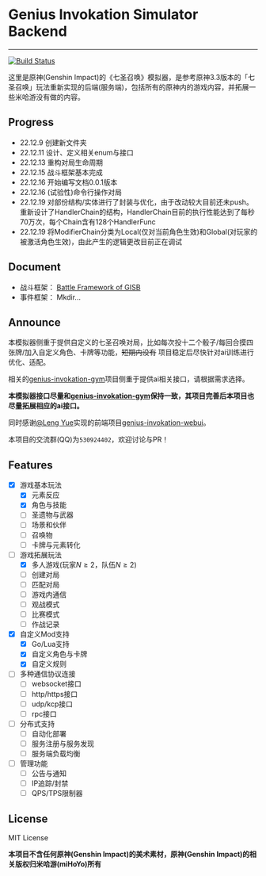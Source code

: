 # Genius Invokation Simulator Backend

----

[![Build Status](https://drone.sunist.cn/api/badges/sunist-c/genius-invokation-simulator-backend/status.svg)](https://drone.sunist.cn/sunist-c/genius-invokation-simulator-backend)

这里是原神(Genshin Impact)的《七圣召唤》模拟器，是参考原神3.3版本的「七圣召唤」玩法重新实现的后端(服务端)，包括所有的原神内的游戏内容，并拓展一些米哈游没有做的内容。

## Progress

- 22.12.9 创建新文件夹
- 22.12.11 设计、定义相关enum与接口
- 22.12.13 重构对局生命周期
- 22.12.15 战斗框架基本完成
- 22.12.16 开始编写文档0.0.1版本
- 22.12.16 (试验性)命令行操作对局
- 22.12.19 对部份结构/实体进行了封装与优化，由于改动较大目前还未push。重新设计了HandlerChain的结构，HandlerChain目前的执行性能达到了每秒70万次，每个Chain含有128个HandlerFunc
- 22.12.19 将ModifierChain分类为Local(仅对当前角色生效)和Global(对玩家的被激活角色生效)，由此产生的逻辑更改目前正在调试

## Document

+ 战斗框架： [Battle Framework of GISB](https://github.com/sunist-c/genius-invokation-simulator-backend/wiki/Battle-Framework)
+ 事件框架： Mkdir...

## Announce

本模拟器侧重于提供自定义的七圣召唤对局，比如每次投十二个骰子/每回合摸四张牌/加入自定义角色、卡牌等功能，~~短期内没有~~ 项目稳定后尽快针对ai训练进行优化、适配。

相关的[genius-invokation-gym](https://github.com/paladin1013/genius-invokation-gym)项目侧重于提供ai相关接口，请根据需求选择。

**本模拟器接口尽量和[genius-invokation-gym](https://github.com/paladin1013/genius-invokation-gym)保持一致，其项目完善后本项目也尽量拓展相应的ai接口。**

同时感谢[@Leng Yue](https://github.com/leng-yue)实现的前端项目[genius-invokation-webui](https://github.com/leng-yue/genius-invokation-webui)。

本项目的交流群(QQ)为`530924402`，欢迎讨论与PR！

## Features

- [x] 游戏基本玩法
  - [x] 元素反应
  - [x] 角色与技能
  - [ ] 圣遗物与武器
  - [ ] 场景和伙伴
  - [ ] 召唤物
  - [ ] 卡牌与元素转化
- [ ] 游戏拓展玩法
  - [x] 多人游戏(玩家$N \geq 2$，队伍$N \geq 2$)
  - [ ] 创建对局
  - [ ] 匹配对局
  - [ ] 游戏内通信
  - [ ] 观战模式
  - [ ] 比赛模式
  - [ ] 作战记录
- [x] 自定义Mod支持
  - [x] Go/Lua支持
  - [x] 自定义角色与卡牌
  - [x] 自定义规则
- [ ] 多种通信协议连接
  - [ ] websocket接口
  - [ ] http/https接口
  - [ ] udp/kcp接口
  - [ ] rpc接口
- [ ] 分布式支持
  - [ ] 自动化部署
  - [ ] 服务注册与服务发现
  - [ ] 服务端负载均衡
- [ ] 管理功能
  - [ ] 公告与通知
  - [ ] IP追踪/封禁
  - [ ] QPS/TPS限制器

## License

MIT License

**本项目不含任何原神(Genshin Impact)的美术素材，原神(Genshin Impact)的相关版权归米哈游(miHoYo)所有**